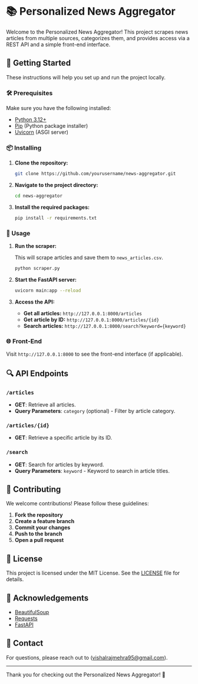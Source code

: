 # 📚 Personalized News Aggregator

Welcome to the Personalized News Aggregator! This project scrapes news articles from multiple sources, categorizes them, and provides access via a REST API and a simple front-end interface.

## 🚀 Getting Started

These instructions will help you set up and run the project locally.

### 🛠️ Prerequisites

Make sure you have the following installed:

- [Python 3.12+](https://www.python.org/downloads/)
- [Pip](https://pip.pypa.io/en/stable/) (Python package installer)
- [Uvicorn](https://www.uvicorn.org/) (ASGI server)

### 📦 Installing

1. **Clone the repository:**

   ```bash
   git clone https://github.com/yourusername/news-aggregator.git
   ```

2. **Navigate to the project directory:**

   ```bash
   cd news-aggregator
   ```

3. **Install the required packages:**

   ```bash
   pip install -r requirements.txt
   ```

### 🧩 Usage

1. **Run the scraper:**

   This will scrape articles and save them to `news_articles.csv`.

   ```bash
   python scraper.py
   ```

2. **Start the FastAPI server:**

   ```bash
   uvicorn main:app --reload
   ```

3. **Access the API:**

   - **Get all articles:** `http://127.0.0.1:8000/articles`
   - **Get article by ID:** `http://127.0.0.1:8000/articles/{id}`
   - **Search articles:** `http://127.0.0.1:8000/search?keyword={keyword}`

### 🌐 Front-End

Visit `http://127.0.0.1:8000` to see the front-end interface (if applicable).

## 🔍 API Endpoints

### `/articles`

- **GET**: Retrieve all articles.
- **Query Parameters**: `category` (optional) - Filter by article category.

### `/articles/{id}`

- **GET**: Retrieve a specific article by its ID.

### `/search`

- **GET**: Search for articles by keyword.
- **Query Parameters**: `keyword` - Keyword to search in article titles.

## 📝 Contributing

We welcome contributions! Please follow these guidelines:

1. **Fork the repository**
2. **Create a feature branch**
3. **Commit your changes**
4. **Push to the branch**
5. **Open a pull request**

## 📜 License

This project is licensed under the MIT License. See the [LICENSE](LICENSE) file for details.

## 🙌 Acknowledgements

- [BeautifulSoup](https://www.crummy.com/software/BeautifulSoup/)
- [Requests](https://requests.readthedocs.io/en/latest/)
- [FastAPI](https://fastapi.tiangolo.com/)

## 📧 Contact

For questions, please reach out to (vishalrajmehra95@gmail.com).

---

Thank you for checking out the Personalized News Aggregator! 🚀
